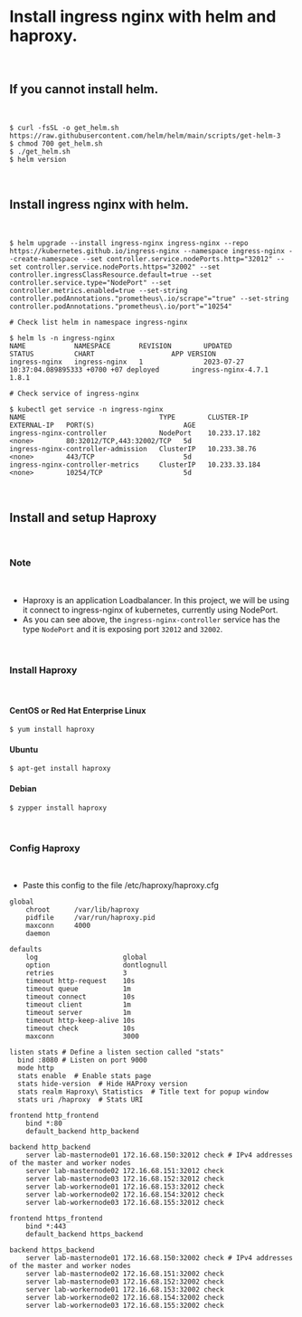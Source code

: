 # Install ingress nginx with helm and haproxy.

<br/>

## If you cannot install helm.

<br/>

```
$ curl -fsSL -o get_helm.sh https://raw.githubusercontent.com/helm/helm/main/scripts/get-helm-3
$ chmod 700 get_helm.sh
$ ./get_helm.sh
$ helm version
```

<br/>

## Install ingress nginx with helm.

<br/>
 
```
$ helm upgrade --install ingress-nginx ingress-nginx --repo https://kubernetes.github.io/ingress-nginx --namespace ingress-nginx --create-namespace --set controller.service.nodePorts.http="32012" --set controller.service.nodePorts.https="32002" --set controller.ingressClassResource.default=true --set controller.service.type="NodePort" --set controller.metrics.enabled=true --set-string controller.podAnnotations."prometheus\.io/scrape"="true" --set-string controller.podAnnotations."prometheus\.io/port"="10254"

# Check list helm in namespace ingress-nginx

$ helm ls -n ingress-nginx
NAME            NAMESPACE       REVISION        UPDATED                                 STATUS          CHART                   APP VERSION
ingress-nginx   ingress-nginx   1               2023-07-27 10:37:04.089895333 +0700 +07 deployed        ingress-nginx-4.7.1     1.8.1 

# Check service of ingress-nginx

$ kubectl get service -n ingress-nginx
NAME                                 TYPE        CLUSTER-IP      EXTERNAL-IP   PORT(S)                      AGE
ingress-nginx-controller             NodePort    10.233.17.182   <none>        80:32012/TCP,443:32002/TCP   5d
ingress-nginx-controller-admission   ClusterIP   10.233.38.76    <none>        443/TCP                      5d
ingress-nginx-controller-metrics     ClusterIP   10.233.33.184   <none>        10254/TCP                    5d
```

<br/>

## Install and setup Haproxy

<br/>

### Note
 
<br />

- Haproxy is an application Loadbalancer. In this project, we will be using it connect to ingress-nginx of kubernetes, currently using NodePort.
- As you can see above, the `ingress-nginx-controller` service has the type `NodePort` and it is exposing port `32012` and `32002`.

<br/>

### Install Haproxy

<br/>

#### CentOS or Red Hat Enterprise Linux

```
$ yum install haproxy
```

#### Ubuntu

```
$ apt-get install haproxy
```

#### Debian

```
$ zypper install haproxy
```

<br/>

### Config Haproxy

<br/>

- Paste this config to the file /etc/haproxy/haproxy.cfg
```
global
    chroot      /var/lib/haproxy
    pidfile     /var/run/haproxy.pid
    maxconn     4000
    daemon

defaults
    log                     global
    option                  dontlognull
    retries                 3
    timeout http-request    10s
    timeout queue           1m
    timeout connect         10s
    timeout client          1m
    timeout server          1m
    timeout http-keep-alive 10s
    timeout check           10s
    maxconn                 3000

listen stats # Define a listen section called "stats"
  bind :8080 # Listen on port 9000
  mode http
  stats enable  # Enable stats page
  stats hide-version  # Hide HAProxy version
  stats realm Haproxy\ Statistics  # Title text for popup window
  stats uri /haproxy  # Stats URI

frontend http_frontend
    bind *:80
    default_backend http_backend

backend http_backend
    server lab-masternode01 172.16.68.150:32012 check # IPv4 addresses of the master and worker nodes
    server lab-masternode02 172.16.68.151:32012 check
    server lab-masternode03 172.16.68.152:32012 check
    server lab-workernode01 172.16.68.153:32012 check
    server lab-workernode02 172.16.68.154:32012 check
    server lab-workernode03 172.16.68.155:32012 check

frontend https_frontend
    bind *:443
    default_backend https_backend

backend https_backend
    server lab-masternode01 172.16.68.150:32002 check # IPv4 addresses of the master and worker nodes
    server lab-masternode02 172.16.68.151:32002 check
    server lab-masternode03 172.16.68.152:32002 check
    server lab-workernode01 172.16.68.153:32002 check
    server lab-workernode02 172.16.68.154:32002 check
    server lab-workernode03 172.16.68.155:32002 check
```

